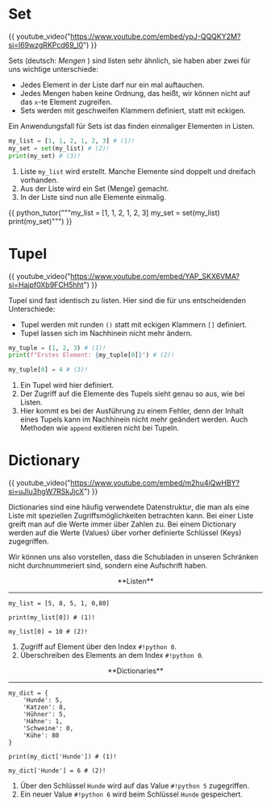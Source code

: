 # Set

{{ youtube_video("https://www.youtube.com/embed/ypJ-QQQKY2M?si=l69wzgRKPcd69_l0") }}

Sets (deutsch: _Mengen_ ) sind listen sehr ähnlich, sie haben aber zwei für uns wichtige unterschiede:

* Jedes Element in der Liste darf nur ein mal auftauchen.
* Jedes Mengen haben keine Ordnung, das heißt, wir können nicht auf das `x`-te Element zugreifen.
* Sets werden mit geschweifen Klammern definiert, statt mit eckigen.

Ein Anwendungsfall für Sets ist das finden einmaliger Elementen in Listen.

```python
my_list = [1, 1, 2, 1, 2, 3] # (1)!
my_set = set(my_list) # (2)!
print(my_set) # (3)!
```

1. Liste `my_list` wird erstellt. Manche Elemente sind doppelt und dreifach vorhanden.
2. Aus der Liste wird ein Set (Menge) gemacht.
3. In der Liste sind nun alle Elemente einmalig.

{{ python_tutor("""my_list = [1, 1, 2, 1, 2, 3]
my_set = set(my_list)
print(my_set)""") }}

# Tupel

{{ youtube_video("https://www.youtube.com/embed/YAP_SKX6VMA?si=Hajpf0Xb9FCH5hht") }}

Tupel sind fast identisch zu listen. Hier sind die für uns entscheidenden Unterschiede:

* Tupel werden mit runden `()` statt mit eckigen Klammern `[]` definiert.
* Tupel lassen sich im Nachhinein nicht mehr ändern.

```python
my_tuple = (1, 2, 3) # (1)!
print(f"Erstes Element: {my_tuple[0]}") # (2)!

my_tuple[0] = 4 # (3)! 
```

1. Ein Tupel wird hier definiert.
2. Der Zugriff auf die Elemente des Tupels sieht genau so aus, wie bei Listen.
3. Hier kommt es bei der Ausführung zu einem Fehler, denn der Inhalt eines Tupels kann im Nachhinein nicht mehr geändert werden. Auch Methoden wie `append` exitieren nicht bei Tupeln.

# Dictionary

{{ youtube_video("https://www.youtube.com/embed/m2hu4iQwHBY?si=uJIu3hgW7RSkJjcX") }}

Dictionaries sind eine häufig verwendete Datenstruktur, die man als eine Liste mit speziellen Zugriffsmöglichkeiten betrachten kann.
Bei einer Liste greift man auf die Werte immer über Zahlen zu. Bei einem Dictionary werden auf die Werte (Values) über 
vorher definierte Schlüssel (Keys) zugegriffen.

Wir können uns also vorstellen, dass die Schubladen in unseren Schränken nicht durchnummeriert sind, sondern eine Aufschrift haben.

<!-- Laden der model-viewer Bibliothek -->
<script type="module" src="https://unpkg.com/@google/model-viewer/dist/model-viewer.min.js"></script>
<script nomodule src="https://unpkg.com/@google/model-viewer/dist/model-viewer-legacy.js"></script>

<div class="grid cards" markdown>

<div markdown>
<p style="text-align:center;" markdown>**Listen**</p>

---

<model-viewer 
    src="../list.glb" 
    alt="Ein 3D-Modell"
    camera-orbit="-15deg 80deg 2m" 
    disable-zoom 
    camera-controls
    style="width: 100%; height: 300px;">
</model-viewer>
```{ .python }
my_list = [5, 8, 5, 1, 0,80]

print(my_list[0]) # (1)!

my_list[0] = 10 # (2)!
```

1. Zugriff auf Element über den Index `#!python 0`.
2. Überschreiben des Elements an dem Index `#!python 0`.

</div>

<div markdown>
<p style="text-align:center;" markdown>**Dictionaries**</p>

---

<model-viewer 
    src="../dict.glb" 
    alt="Ein 3D-Modell"
    camera-orbit="15deg 80deg 2m" 
    disable-zoom 
    camera-controls
    style="width: 100%; height: 300px;">
</model-viewer>
```{ .python }
my_dict = {
    'Hunde': 5,
    'Katzen': 8,
    'Hühner': 5,
    'Hähne': 1,
    'Schweine': 0,
    'Kühe': 80
}

print(my_dict['Hunde']) # (1)!

my_dict['Hunde'] = 6 # (2)!
```

1. Über den Schlüssel `Hunde` wird auf das Value `#!python 5` zugegriffen.
2. Ein neuer Value `#!python 6` wird beim Schlüssel `Hunde` gespeichert. 
</div>
</div>
